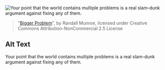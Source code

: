 ![Your point that the world contains multiple problems is a real slam-dunk argument against fixing any of them.](https://imgs.xkcd.com/comics/bigger_problem.png)
> "[Bigger Problem](https://xkcd.com/2368/)", by Randall Munroe, licensed under Creative Commons Attribution-NonCommercial 2.5 License

## Alt Text
Your point that the world contains multiple problems is a real slam-dunk argument against fixing any of them.
